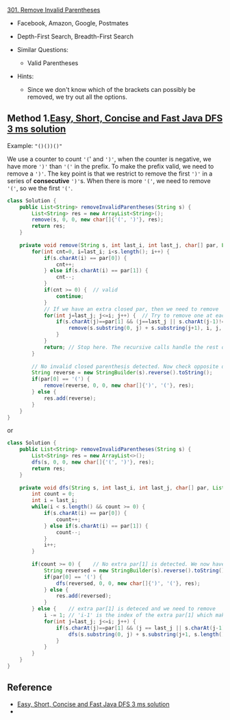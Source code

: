[301. Remove Invalid Parentheses](https://leetcode.com/problems/remove-invalid-parentheses/)

* Facebook, Amazon, Google, Postmates
* Depth-First Search, Breadth-First Search
* Similar Questions:
  
    * Valid Parentheses
* Hints:
    * Since we don't know which of the brackets can possibly be removed, we try out all the options.
    
    
## Method 1.[Easy, Short, Concise and Fast Java DFS 3 ms solution](https://leetcode.com/problems/remove-invalid-parentheses/discuss/75027/Easy-Short-Concise-and-Fast-Java-DFS-3-ms-solution)
Example: `"()())()"`

We use a counter to count `'(`' and `')'`, when the counter is negative, we have more `')'` than `'('` in the prefix. To make the prefix valid, we need to remove a `')'`. The key point is that we restrict to remove the first `')'` in a series of **consecutive** `')'`s. When there is more `'('`, we need to remove `'('`, so we the first `'('`.

```java 
class Solution {
    public List<String> removeInvalidParentheses(String s) {
        List<String> res = new ArrayList<String>();
        remove(s, 0, 0, new char[]{'(', ')'}, res);
        return res;
    }
    
    private void remove(String s, int last_i, int last_j, char[] par, List<String> res) {
        for(int cnt=0, i=last_i; i<s.length(); i++) {
            if(s.charAt(i) == par[0]) {
                cnt++;
            } else if(s.charAt(i) == par[1]) {
                cnt--;
            }
            if(cnt >= 0) {	// valid
                continue;
            }
            // If we have an extra closed par, then we need to remove
            for(int j=last_j; j<=i; j++) {  // Try to remove one at each position, and skip duplicates
                if(s.charAt(j)==par[1] && (j==last_j || s.charAt(j-1)!=par[1])) {
                    remove(s.substring(0, j) + s.substring(j+1), i, j, par, res);
                }
            }
            return; // Stop here. The recursive calls handle the rest of the string.
        }
        
        // No invalid closed parenthesis detected. Now check opposite direction, or reverse back to original direction.
        String reverse = new StringBuilder(s).reverse().toString();
        if(par[0] == '(') {
            remove(reverse, 0, 0, new char[]{')', '('}, res);
        } else {
            res.add(reverse);
        }
    }
}
```

or 

```java 
class Solution {
    public List<String> removeInvalidParentheses(String s) {
        List<String> res = new ArrayList<>();
        dfs(s, 0, 0, new char[]{'(', ')'}, res);
        return res;
    }
    
    private void dfs(String s, int last_i, int last_j, char[] par, List<String> res) {
        int count = 0;
        int i = last_i;
        while(i < s.length() && count >= 0) {
            if(s.charAt(i) == par[0]) {
                count++;
            } else if(s.charAt(i) == par[1]) {
                count--;
            }
            i++;
        }
        
        if(count >= 0) {    // No extra par[1] is detected. We now have to detect if there has extra par[0] by reversin the string
            String reversed = new StringBuilder(s).reverse().toString();
            if(par[0] == '(') {
                dfs(reversed, 0, 0, new char[]{')', '('}, res);
            } else {
                res.add(reversed);
            }
        } else {    // extra par[1] is deteced and we need to remove
            i -= 1; // 'i-1' is the index of the extra par[1] which makes count<0
            for(int j=last_j; j<=i; j++) {
                if(s.charAt(j)==par[1] && (j == last_j || s.charAt(j-1)!=par[1])) {
                    dfs(s.substring(0, j) + s.substring(j+1, s.length()), i, j, par, res);
                }
            }
        }
    }
}
```



## Reference

* [Easy, Short, Concise and Fast Java DFS 3 ms solution](https://leetcode.com/problems/remove-invalid-parentheses/discuss/75027/Easy-Short-Concise-and-Fast-Java-DFS-3-ms-solution)
* 